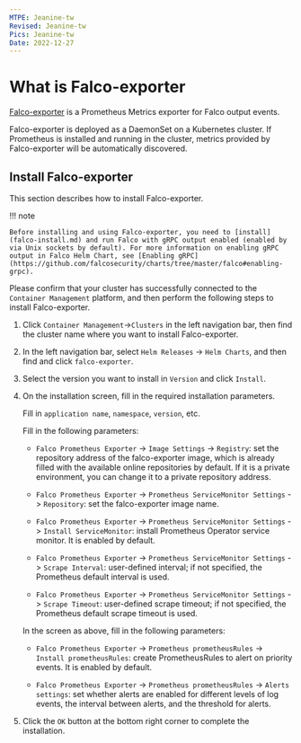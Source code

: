 ```yaml
---
MTPE: Jeanine-tw
Revised: Jeanine-tw
Pics: Jeanine-tw
Date: 2022-12-27
---
```


# What is Falco-exporter

[Falco-exporter](https://github.com/falcosecurity/falco-exporter) is a Prometheus Metrics exporter for Falco output events.

Falco-exporter is deployed as a DaemonSet on a Kubernetes cluster. If Prometheus is installed and running in the cluster, metrics provided by Falco-exporter will be automatically discovered.

## Install Falco-exporter

This section describes how to install Falco-exporter.

!!! note

    Before installing and using Falco-exporter, you need to [install](falco-install.md) and run Falco with gRPC output enabled (enabled by via Unix sockets by default). For more information on enabling gRPC output in Falco Helm Chart, see [Enabling gRPC](https://github.com/falcosecurity/charts/tree/master/falco#enabling-grpc).

Please confirm that your cluster has successfully connected to the `Container Management` platform, and then perform the following steps to install Falco-exporter.

1. Click `Container Management`->`Clusters` in the left navigation bar, then find the cluster name where you want to install Falco-exporter.

    

2. In the left navigation bar, select `Helm Releases` -> `Helm Charts`, and then find and click `falco-exporter`.

    

3. Select the version you want to install in `Version` and click `Install`.
    

4. On the installation screen, fill in the required installation parameters.

    

    Fill in `application name`, `namespace`, `version`, etc.

    

    Fill in the following parameters:

    - `Falco Prometheus Exporter` -> `Image Settings` -> `Registry`: set the repository address of the falco-exporter image, which is already filled with the available online repositories by default. If it is a private environment, you can change it to a private repository address.

    - `Falco Prometheus Exporter` -> `Prometheus ServiceMonitor Settings` -> `Repository`: set the falco-exporter image name.

    - `Falco Prometheus Exporter` -> `Prometheus ServiceMonitor Settings` -> `Install ServiceMonitor`: install Prometheus Operator service monitor. It is enabled by default.

    - `Falco Prometheus Exporter` -> `Prometheus ServiceMonitor Settings` -> `Scrape Interval`: user-defined interval; if not specified, the Prometheus default interval is used.

    - `Falco Prometheus Exporter` -> `Prometheus ServiceMonitor Settings` -> `Scrape Timeout`: user-defined scrape timeout; if not specified, the Prometheus default scrape timeout is used.

    

    

    In the screen as above, fill in the following parameters:

    - `Falco Prometheus Exporter` -> `Prometheus prometheusRules` -> `Install prometheusRules`: create PrometheusRules to alert on priority events. It is enabled by default.

    - `Falco Prometheus Exporter` -> `Prometheus prometheusRules` -> `Alerts settings`: set whether alerts are enabled for different levels of log events, the interval between alerts, and the threshold for alerts.

5. Click the `OK` button at the bottom right corner to complete the installation.

